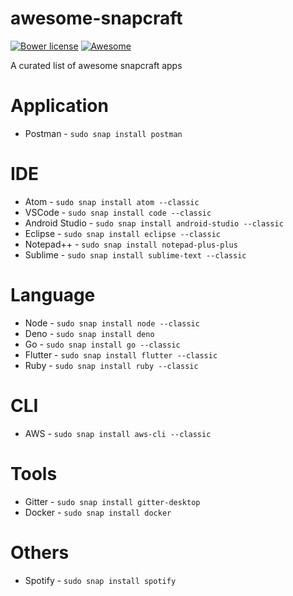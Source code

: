 # awesome-snapcraft

[![Bower license](https://img.shields.io/bower/l/awesome-badges.svg)](http://bower.io/search/?q=awesome-badges)
[![Awesome](https://cdn.rawgit.com/sindresorhus/awesome/d7305f38d29fed78fa85652e3a63e154dd8e8829/media/badge.svg)](https://github.com/sindresorhus/awesome)

A curated list of awesome snapcraft apps

# Application

- Postman - `sudo snap install postman`

# IDE

- Atom - `sudo snap install atom --classic`
- VSCode - `sudo snap install code --classic`
- Android Studio - `sudo snap install android-studio --classic`
- Eclipse - `sudo snap install eclipse --classic`
- Notepad++ - `sudo snap install notepad-plus-plus`
- Sublime - `sudo snap install sublime-text --classic`

# Language

- Node - `sudo snap install node --classic`
- Deno - `sudo snap install deno`
- Go - `sudo snap install go --classic`
- Flutter - `sudo snap install flutter --classic`
- Ruby - `sudo snap install ruby --classic`

# CLI

- AWS - `sudo snap install aws-cli --classic`

# Tools

- Gitter - `sudo snap install gitter-desktop`
- Docker - `sudo snap install docker`

# Others

- Spotify - `sudo snap install spotify`

